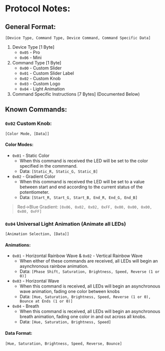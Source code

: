 # Protocol Notes:

## General Format:
`[Device Type, Command Type, Device Command, Command Specific Data]`
1. Device Type [1 Byte]
    - `0x05` - Pro
    - `0x06` - Mini
2. Command Type [1 Byte]
    - `0x00` - Custom Slider
    - `0x01` - Custom Slider Label
    - `0x02` - Custom Knob
    - `0x03` - Custom Logo
    - `0x04` - Light Animation
3. Command Specific Instructions [7 Bytes] (Documented Below)

## Known Commands:
###  `0x02` Custom Knob:
`[Color Mode, [Data]]`

#### Color Modes:
- `0x01` - Static Color
    - When this command is received the LED will be set to the color specified in the commmand.
    - Data: `[Static_R, Static_G, Static_B]`
- `0x02` - Gradient Color
    - When this command is received the LED will be set to a value between start and end according to the current status of the potentiometer.
    - Data: `[Start_R, Start_G, Start_B, End_R, End_G, End_B]`

> Red->Blue Gradient: `[0x06, 0x02, 0x02, 0xFF, 0x00, 0x00, 0x00, 0x00, 0xFF]`


### `0x04` Universal Light Animation (Animate all LEDs)
`[Animation Selection, [Data]]`

#### Animations:
- `0x01` - Horizontal Rainbow Wave & `0x02` - Vertical Rainbow Wave
    - When either of these commands are received, all LEDs will begin an asynchronous rainbow animation.
    - Data: `[Phase Shift, Saturation, Brightness, Speed, Reverse (1 or 0)]`
- `0x03` - Horizontal Wave
    - When this command is received, all LEDs will begin an asynchronous wave animation, fading one color between knobs
    - Data: `[Hue, Saturation, Brightness, Speed, Reverse (1 or 0), Bounce at Ends (1 or 0)]`
- `0x04` - Breath
    - When this command is received, all LEDs will begin an asynchronous breath animation, fading one color in and out across all knobs.
    - Data: `[Hue, Saturation, Brightness, Speed]`

#### Data Format:
`[Hue, Saturation, Brightness, Speed, Reverse, Bounce]`

